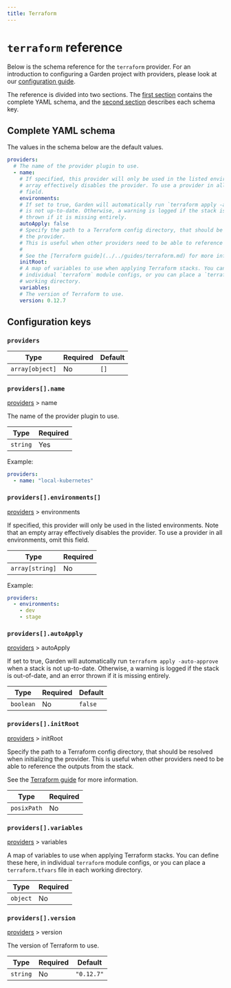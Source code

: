 ```yaml
---
title: Terraform
---
```


# `terraform` reference

Below is the schema reference for the `terraform` provider. For an introduction to configuring a Garden project with providers, please look at our [configuration guide](../../guides/configuration-files.md).

The reference is divided into two sections. The [first section](#complete-yaml-schema) contains the complete YAML schema, and the [second section](#configuration-keys) describes each schema key.

## Complete YAML schema

The values in the schema below are the default values.

```yaml
providers:
  # The name of the provider plugin to use.
  - name:
    # If specified, this provider will only be used in the listed environments. Note that an empty
    # array effectively disables the provider. To use a provider in all environments, omit this
    # field.
    environments:
    # If set to true, Garden will automatically run `terraform apply -auto-approve` when a stack
    # is not up-to-date. Otherwise, a warning is logged if the stack is out-of-date, and an error
    # thrown if it is missing entirely.
    autoApply: false
    # Specify the path to a Terraform config directory, that should be resolved when initializing
    # the provider.
    # This is useful when other providers need to be able to reference the outputs from the stack.
    #
    # See the [Terraform guide](../../guides/terraform.md) for more information.
    initRoot:
    # A map of variables to use when applying Terraform stacks. You can define these here, in
    # individual `terraform` module configs, or you can place a `terraform.tfvars` file in each
    # working directory.
    variables:
    # The version of Terraform to use.
    version: 0.12.7
```
## Configuration keys

### `providers`

| Type            | Required | Default |
| --------------- | -------- | ------- |
| `array[object]` | No       | `[]`    |

### `providers[].name`

[providers](#providers) > name

The name of the provider plugin to use.

| Type     | Required |
| -------- | -------- |
| `string` | Yes      |

Example:

```yaml
providers:
  - name: "local-kubernetes"
```

### `providers[].environments[]`

[providers](#providers) > environments

If specified, this provider will only be used in the listed environments. Note that an empty array effectively disables the provider. To use a provider in all environments, omit this field.

| Type            | Required |
| --------------- | -------- |
| `array[string]` | No       |

Example:

```yaml
providers:
  - environments:
    - dev
    - stage
```

### `providers[].autoApply`

[providers](#providers) > autoApply

If set to true, Garden will automatically run `terraform apply -auto-approve` when a stack is not up-to-date. Otherwise, a warning is logged if the stack is out-of-date, and an error thrown if it is missing entirely.

| Type      | Required | Default |
| --------- | -------- | ------- |
| `boolean` | No       | `false` |

### `providers[].initRoot`

[providers](#providers) > initRoot

Specify the path to a Terraform config directory, that should be resolved when initializing the provider.
This is useful when other providers need to be able to reference the outputs from the stack.

See the [Terraform guide](../../guides/terraform.md) for more information.

| Type        | Required |
| ----------- | -------- |
| `posixPath` | No       |

### `providers[].variables`

[providers](#providers) > variables

A map of variables to use when applying Terraform stacks. You can define these here, in individual `terraform` module configs, or you can place a `terraform.tfvars` file in each working directory.

| Type     | Required |
| -------- | -------- |
| `object` | No       |

### `providers[].version`

[providers](#providers) > version

The version of Terraform to use.

| Type     | Required | Default    |
| -------- | -------- | ---------- |
| `string` | No       | `"0.12.7"` |

